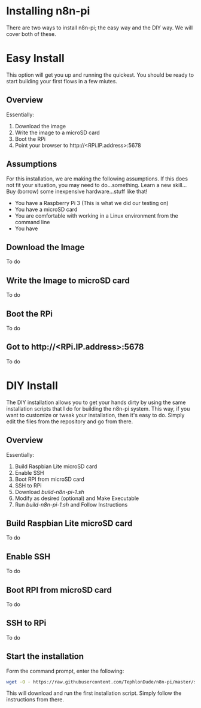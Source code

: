 # Installing n8n-pi
There are two ways to install n8n-pi; the easy way and the DIY way. We will cover both of these.

# Easy Install
This option will get you up and running the quickest. You should be ready to start building your first flows in a few miutes.
## Overview
Essentially:
1. Download the image
1. Write the image to a microSD card
1. Boot the RPi
1. Point your browser to http://<RPi.IP.address>:5678

## Assumptions
For this installation, we are making the following assumptions. If this does not fit your situation, you may need to do...something. Learn a new skill... Buy (borrow) some inexpensive hardware...stuff like that!
* You have a Raspberry Pi 3 (This is what we did our testing on)
* You have a microSD card
* You are comfortable with working in a Linux environment from the command line
* You have 

## Download the Image
To do

## Write the Image to microSD card
To do

## Boot the RPi
To do

## Got to http://<RPi.IP.address>:5678
To do

# DIY Install
The DIY installation allows you to get your hands dirty by using the same installation scripts that I do for building the n8n-pi system. This way, if you want to customize or tweak your installation, then it's easy to do. Simply edit the files from the repository and go from there.

## Overview
Essentially:
1. Build Raspbian Lite microSD card
1. Enable SSH
1. Boot RPI from microSD card
1. SSH to RPi
1. Download *build-n8n-pi-1.sh*
1. Modify as desired (optional) and Make Executable
1. Run *build-n8n-pi-1.sh* and Follow Instructions

## Build Raspbian Lite microSD card
To do
## Enable SSH
To do
## Boot RPI from microSD card
To do
## SSH to RPi
To do
## Start the installation
Form the command prompt, enter the following:
```bash
wget -O - https://raw.githubusercontent.com/TephlonDude/n8n-pi/master/scripts/build-n8n-pi-1.sh | bash
```
This will download and run the first installation script. Simply follow the instructions from there.

